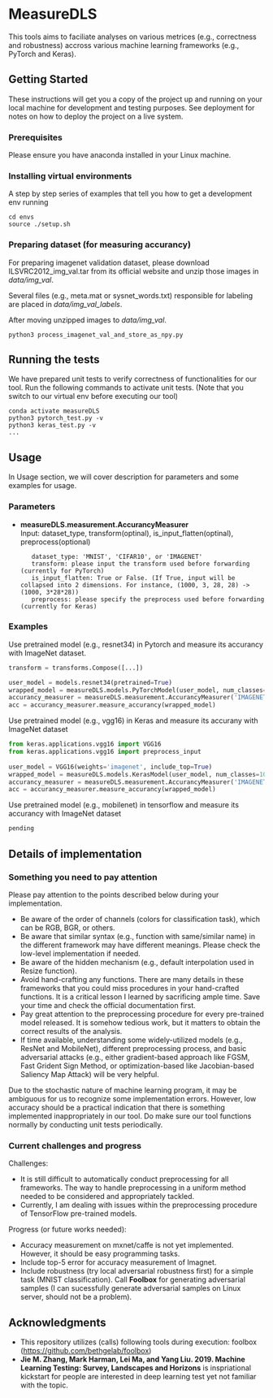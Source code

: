 # MeasureDLS

This tools aims to faciliate analyses on various metrices (e.g., correctness and robustness) accross various machine learning frameworks (e.g., PyTorch and Keras).

## Getting Started

These instructions will get you a copy of the project up and running on your local machine for development and testing purposes. See deployment for notes on how to deploy the project on a live system.

### Prerequisites

Please ensure you have anaconda installed in your Linux machine. 

### Installing virtual environments 

A step by step series of examples that tell you how to get a development env running

```
cd envs 
source ./setup.sh
```

### Preparing dataset (for measuring accurancy)

For preparing imagenet validation dataset, please download ILSVRC2012_img_val.tar from its official website and unzip those images in _data/img_val_. 

Several files (e.g., meta.mat or sysnet_words.txt) responsible for labeling are placed in _data/img_val_labels_. 

After moving unzipped images to _data/img_val_. 

```
python3 process_imagenet_val_and_store_as_npy.py
```

## Running the tests

We have prepared unit tests to verify correctness of functionalities for our tool. Run the following commands to activate unit tests. (Note that you switch to our virtual env before executing our tool)

```
conda activate measureDLS
python3 pytorch_test.py -v
python3 keras_test.py -v 
...
```

## Usage 

In Usage section, we will cover description for parameters and some examples for usage. 

### Parameters 

-  <b>measureDLS.measurement.AccurancyMeasurer</b>  
   Input: dataset_type, transform(optinal), is_input_flatten(optinal), preprocess(optional)
          
          dataset_type: 'MNIST', 'CIFAR10', or 'IMAGENET'
          transform: please input the transform used before forwarding (currently for PyTorch) 
          is_input_flatten: True or False. (If True, input will be collapsed into 2 dimensions. For instance, (1000, 3, 28, 28) -> (1000, 3*28*28))
          preprocess: please specify the preprocess used before forwarding (currently for Keras)

### Examples 

Use pretrained model (e.g., resnet34) in Pytorch and measure its accurancy with ImageNet dataset. 

``` python 
transform = transforms.Compose([...])

user_model = models.resnet34(pretrained=True)
wrapped_model = measureDLS.models.PyTorchModel(user_model, num_classes=1000)
accurancy_measurer = measureDLS.measurement.AccurancyMeasurer('IMAGENET', transform, is_input_flatten=False)
acc = accurancy_measurer.measure_accurancy(wrapped_model)
```

Use pretrained model (e.g., vgg16) in Keras and measure its accurany with ImageNet dataset
``` python 
from keras.applications.vgg16 import VGG16
from keras.applications.vgg16 import preprocess_input
        
user_model = VGG16(weights='imagenet', include_top=True)
wrapped_model = measureDLS.models.KerasModel(user_model, num_classes=1000)
accurancy_measurer = measureDLS.measurement.AccurancyMeasurer('IMAGENET', is_input_flatten=False, preprocess=preprocess_input)
acc = accurancy_measurer.measure_accurancy(wrapped_model)
```

Use pretrained model (e.g., mobilenet) in tensorflow and measure its accurancy with ImageNet dataset
``` python 
pending
```

## Details of implementation 

### Something you need to pay attention

Please pay attention to the points described below during your implementation. 

- Be aware of the order of channels (colors for classification task), which can be RGB, BGR, or others. 
- Be aware that similar syntax (e.g., function with same/similar name) in the different framework may have different meanings. Please check the low-level implementation if needed. 
- Be aware of the hidden mechanism (e.g., default interpolation used in Resize function).
- Avoid hand-crafting any functions. There are many details in these frameworks that you could miss procedures in your hand-crafted functions. It is a critical lesson I learned by sacrificing ample time. Save your time and check the official documentation first. 
- Pay great attention to the preprocessing procedure for every pre-trained model released. It is somehow tedious work, but it matters to obtain the correct results of the analysis. 
- If time available, understanding some widely-utilized models (e.g., ResNet and MobileNet), different preprocessing process, and basic adversarial attacks (e.g., either gradient-based approach like FGSM, Fast Grident Sign Method, or optimization-based like Jacobian-based Saliency Map Attack) will be very helpful.

Due to the stochastic nature of machine learning program, it may be ambiguous for us to recognize some implementation errors. However, low accuracy should be a practical indication that there is something implemented inappropriately in our tool. Do make sure our tool functions normally by conducting unit tests periodically. 

### Current challenges and progress 

Challenges:
- It is still difficult to automatically conduct preprocessing for all frameworks. The way to handle preprocessing in a uniform method needed to be considered and appropriately tackled. 
- Currently, I am dealing with issues within the preprocessing procedure of TensorFlow pre-trained models. 

Progress (or future works needed):
- Accuracy measurement on mxnet/caffe is not yet implemented. However, it should be easy programming tasks. 
- Include top-5 error for accuracy measurement of Imagnet.
- Include robustness (try local adversarial robustness first) for a simple task (MNIST classification). Call <b>Foolbox</b> for generating adversarial samples (I can sucessfully generate adversarial samples on Linux server, should not be a problem). 

## Acknowledgments

* This repository utilizes (calls) following tools during execution: foolbox (https://github.com/bethgelab/foolbox)
* <b>Jie M. Zhang, Mark Harman, Lei Ma, and Yang Liu. 2019. Machine Learning Testing: Survey, Landscapes and Horizons</b> is inspriational kickstart for people are interested in deep learning test yet not familiar with the topic. 

